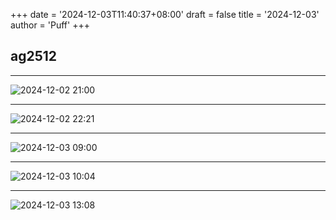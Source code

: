 +++
date = '2024-12-03T11:40:37+08:00'
draft = false
title = '2024-12-03'
author = 'Puff'
+++

## ag2512

---

![2024-12-02 21:00](/images/2024-12-04-11-45-07.png)

---

![2024-12-02 22:21](/images/2024-12-04-11-51-49.png)

---

![2024-12-03 09:00](/images/2024-12-04-11-58-15.png)

---

![2024-12-03 10:04](/images/2024-12-04-12-04-20.png)

---

![2024-12-03 13:08](/images/2024-12-04-12-08-24.png)


